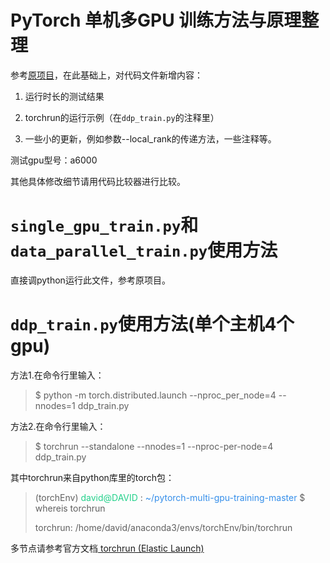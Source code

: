 # PyTorch 单机多GPU 训练方法与原理整理

参考[原项目](https://github.com/jia-zhuang/pytorch-multi-gpu-training)，在此基础上，对代码文件新增内容：

1. 运行时长的测试结果

2. torchrun的运行示例（在`ddp_train.py`的注释里）

3. 一些小的更新，例如参数--local_rank的传递方法，一些注释等。

测试gpu型号：a6000

其他具体修改细节请用代码比较器进行比较。


# `single_gpu_train.py`和`data_parallel_train.py`使用方法
直接调python运行此文件，参考原项目。

# `ddp_train.py`使用方法(单个主机4个gpu)

方法1.在命令行里输入：

> $ python -m torch.distributed.launch --nproc_per_node=4 --nnodes=1 ddp_train.py 

方法2.在命令行里输入：

> $ torchrun --standalone --nnodes=1 --nproc-per-node=4 ddp_train.py 

其中torchrun来自python库里的torch包：

> (torchEnv) <font color=#23d18b>david@DAVID</font> : <font color=#348eea>~/pytorch-multi-gpu-training-master</font> $ whereis torchrun
>
> torchrun: /home/david/anaconda3/envs/torchEnv/bin/torchrun

多节点请参考官方文档[ torchrun (Elastic Launch)](https://docs.pytorch.org/docs/stable/elastic/run.html)

